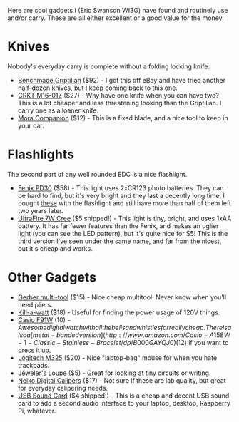 Here are cool gadgets I (Eric Swanson WI3G) have found and routinely use and/or carry. These are all either excellent or a good value for the money.

# Knives
Nobody's everyday carry is complete without a folding locking knife.
* [Benchmade Griptilian](http://www.rei.com/product/787255/benchmade-551-griptilian-knife) ($92) - I got this off eBay and have tried another half-dozen knives, but I keep coming back to this one.
* [CRKT M16-01Z](http://www.amazon.com/dp/B000YD6GQU) ($27) - Why have one knife when you can have two? This is a lot cheaper and less threatening looking than the Griptilian. I carry one as a loaner knife.
* [Mora Companion](http://www.ebay.com/itm/230980414700) ($12) - This is a fixed blade, and a nice tool to keep in your car.

# Flashlights
The second part of any well rounded EDC is a nice flashlight.
* [Fenix PD30](http://www.amazon.com/dp/B001H4MWA4) ($58) - This light uses 2xCR123 photo batteries. They can be hard to find, but it's very bright and they last a decently long time. I bought [these](http://www.amazon.com/dp/B001W9Y4PK) with the flashlight and still have more than half of them left two years later.
* [UltraFire 7W Cree](http://www.ebay.com/itm/370884021036) ($5 shipped!) - This light is tiny, bright, and uses 1xAA battery. It has far fewer features than the Fenix, and makes an uglier light (you can see the LED pattern), but it's quite nice for $5! This is the third version I've seen under the same name, and far from the nicest, but it's cheap and works.

# Other Gadgets
* [Gerber multi-tool](http://www.amazon.com/dp/B000EDPT9K) ($15) - Nice cheap multitool. Never know when you'll need pliers.
* [Kill-a-watt](http://www.amazon.com/dp/B00009MDBU) ($18) - Useful for finding the power usage of 120V things.
* [Casio F91W](http://www.amazon.com/dp/B000GAWSDG) ($10) - Awesome digital watch with all the bells and whistles for really cheap. There is also a [metal-banded version](http://www.amazon.com/Casio-A158W-1-Classic-Stainless-Bracelet/dp/B000GAYQJ0) ($12) if you want to dress it up.
* [Logitech M325](http://www.amazon.com/dp/B005DSPLDA) ($20) - Nice "laptop-bag" mouse for when you hate trackpads.
* [Jeweler's Loupe](http://www.amazon.com/dp/B001T4OWZ0) ($5) - Great for looking at tiny circuits or writing.
* [Neiko Digital Calipers](http://www.amazon.com/dp/B000GSLKIW) ($17) - Not sure if these are lab quality, but great for everyday calipering needs.
* [USB Sound Card](http://www.ebay.com/itm/400460458738) ($4 shipped!) - This is a cheap and decent USB sound card to add a second audio interface to your laptop, desktop, Raspberry Pi, whatever.